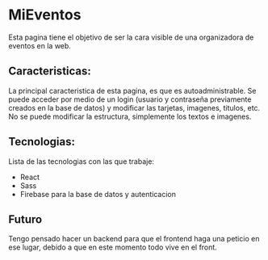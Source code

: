 # MiEventos
Esta pagina tiene el objetivo  de ser la cara visible de una organizadora de eventos en la web.

## Caracteristicas:
La principal caracteristica de esta pagina, es que es autoadministrable. Se puede acceder por medio de un login (usuario y contraseña previamente creados en la base de datos) y modificar las tarjetas, imagenes, titulos, etc. No se puede modificar la estructura, simplemente los textos e imagenes.

## Tecnologias:
Lista de las tecnologias con las que trabaje:
- React
- Sass
- Firebase para la base de datos y autenticacion

## Futuro
Tengo pensado hacer un backend para que el frontend haga una peticio en ese lugar, debido a que en este momento todo vive en el front.

